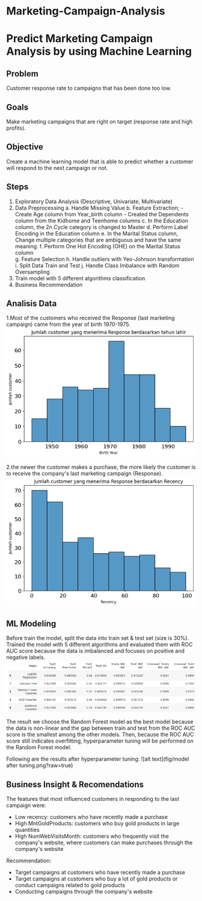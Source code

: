 # Marketing-Campaign-Analysis

# Predict Marketing Campaign Analysis by using Machine Learning

## Problem
Customer response rate to campaigns that has been done too low.

## Goals
Make marketing campaigns that are right on target (response rate and high profits).

## Objective
Create a machine learning model that is able to predict whether a customer will respond to the next campaign or not.

## Steps
1.  Exploratory Data Analysis (Descriptive, Univariate, Multivariate)
2.  Data Preprocessing
    a. Handle Missing Value 
    b. Feature Extraction;
	    - Create Age column from Year_birth column 
	    - Created the Dependents column from the Kidhome and Teenhome columns
    c. In the Education column, the 2n Cycle category is changed to Master 
    d. Perform Label Encoding in the Education column 
    e. In the Marital Status column, Change multiple categories that are ambiguous and have the same meaning. 
    f. Perform One Hot Encoding (OHE) on the Marital Status column  
    g. Feature Selection h. Handle outliers with Yeo-Johnson transformation 
    i. Split Data Train and Test 
    j. Handle Class Imbalance with Random Oversampling
3.  Train model with 5 different algorithms classification
4.  Business Recommendation

## Analisis Data
1.Most of the customers who received the Response (last marketing campaign) came from the year of birth 1970-1975.
![alt text](fig/insight1.png?raw=true)

2.the newer the customer makes a purchase, the more likely the customer is to receive the company's last marketing campaign (Response).
![alt text](fig/insight2.png?raw=true)

## ML Modeling
Before train the model, split the data into train set & test set (size is 30%). Trained the model with 5 different algorithms and evaluated them with ROC AUC score because the data is imbalanced and focuses on positive and negative labels.
![alt text](fig/modelling.png?raw=true)

The result we choose the Random Forest model as the best model because the data is non-linear and the gap between train and test from the ROC AUC score is the smallest among the other models. Then, because the ROC AUC score still indicates overfitting, hyperparameter tuning will be performed on the Random Forest model.

Following are the results after hyperparameter tuning:
![alt text](fig/model after tuning.png?raw=true)

## Business Insight & Recomendations
The features that most influenced customers in responding to the last campaign were:
- Low recency: customers who have recently made a purchase
- High MntGoldProducts: customers who buy gold products in large quantities
- High NumWebVisitsMonth: customers who frequently visit the company's website, where customers can make purchases through the company's website

Recommendation:
- Target campaigns at customers who have recently made a purchase
- Target campaigns at customers who buy a lot of gold products or conduct campaigns related to gold products
- Conducting campaigns through the company's website
